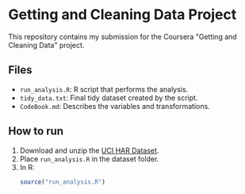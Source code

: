 # Getting and Cleaning Data Project

This repository contains my submission for the Coursera "Getting and Cleaning Data" project.

## Files
- `run_analysis.R`: R script that performs the analysis.
- `tidy_data.txt`: Final tidy dataset created by the script.
- `CodeBook.md`: Describes the variables and transformations.

## How to run
1. Download and unzip the [UCI HAR Dataset](https://archive.ics.uci.edu/ml/datasets/human+activity+recognition+using+smartphones).
2. Place `run_analysis.R` in the dataset folder.
3. In R:
   ```r
   source("run_analysis.R")
